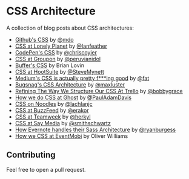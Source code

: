 # CSS Architecture

A collection of blog posts about CSS architectures:

* [Github's CSS](http://markdotto.com/2014/07/23/githubs-css/) by [@mdo](https://github.com/mdo)
* [CSS at Lonely Planet](http://ianfeather.co.uk/css-at-lonely-planet/) by [@Ianfeather](https://github.com/Ianfeather)
* [CodePen's CSS](http://codepen.io/chriscoyier/blog/codepens-css) by [@chriscoyier](https://github.com/chriscoyier)
* [CSS at Groupon](http://mikeaparicio.com/2014/08/10/css-at-groupon/) by [@peruvianidol](https://github.com/peruvianidol)
* [Buffer's CSS](http://blog.brianlovin.com/buffers-css/) by Brian Lovin
* [CSS at HootSuite](http://code.hootsuite.com/css-at-hootsuite/) by [@SteveMynett](https://github.com/SteveMynett)
* [Medium's CSS is actually pretty f***ing good](https://medium.com/@fat/mediums-css-is-actually-pretty-fucking-good-b8e2a6c78b06) by [@fat](https://github.com/fat)
* [Bugsnag's CSS Architecture](https://bugsnag.com/blog/bugsnags-css-architecture) by [@maxluster](https://github.com/maxluster)
* [Refining The Way We Structure Our CSS At Trello](http://blog.trello.com/refining-the-way-we-structure-our-css-at-trello/) by [@bobbygrace](https://github.com/bobbygrace)
* [How we do CSS at Ghost](http://dev.ghost.org/css-at-ghost/) by [@PaulAdamDavis](https://github.com/PaulAdamDavis)
* [CSS on Noodles](http://codepen.io/lachlanjc/blog/noodles-css) by [@lachlanjc](https://github.com/lachlanjc)
* [CSS at BuzzFeed](http://www.buzzfeed.com/erakor/i-am-all-about-that-sass) by [@erakor](https://github.com/erakor)
* [CSS at Teamweek](http://blog.teamweek.com/2015/03/using-css-in-teamweek/) by [@herkyl](https://github.com/herkyl)
* [CSS at Say Media](http://www.saydaily.com/2014/09/css-at-say-media) by [@smithschwartz](https://github.com/smithschwartz)
* [How Evernote handles their Sass Architecture](http://blog.evernote.com/tech/2014/12/17/evernote-handles-sass-architecture/) by [@ryanburgess](https://github.com/ryanburgess)
* [How we CSS at EventMobi](https://medium.com/@owdco/how-we-css-at-eventmobi-98a12961c264) by Oliver Williams

## Contributing

Feel free to open a pull request.
